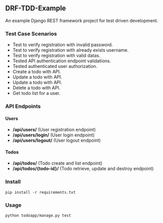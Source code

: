 ## DRF-TDD-Example

An example Django REST framework project for test driven development.

### Test Case Scenarios
* Test to verify registration with invalid password.
* Test to verify registration with already exists username.
* Test to verify registration with valid datas.
* Tested API authentication endpoint validations.
* Tested authenticated user authorization. 
* Create a todo with API.
* Update a todo with API.
* Update a todo with API.
* Delete a todo with API.
* Get todo list for a user.

### API Endpoints

#### Users

* **/api/users/** (User registration endpoint)
* **/api/users/login/** (User login endpoint)
* **/api/users/logout/** (User logout endpoint)


#### Todos

* **/api/todos/** (Todo create and list endpoint)
* **/api/todos/{todo-id}/** (Todo retrieve, update and destroy endpoint)

### Install 

    pip install -r requirements.txt

### Usage

    python todoapp/manage.py test

